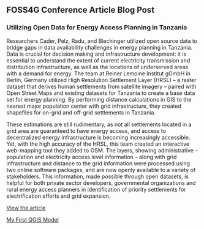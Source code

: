 ## FOSS4G Conference Article Blog Post
### Utilizing Open Data for Energy Access Planning in Tanzania

Researchers Cader, Pelz, Radu, and Blechinger utilized open source data to bridge gaps in data availability challenges in energy planning in Tanzania. Data is crucial for decision making and infrastructure development: it is essential to understand the extent of current electricity transmission and distribution infrastructure, as well as the locations of underserved areas with a demand for energy. The team at Reiner Lemoine Institut gGmbH in Berlin, Germany utilized High Resolution Settlement Layer (HRSL) – a raster dataset that derives human settlements from satellite imagery – paired with Open Street Maps and existing datasets for Tanzania to create a base data set for energy planning. By performing distance calculations in GIS to the nearest major population center with grid infrastructure, they created shapefiles for on-grid and off-grid settlements in Tanzania. 


These estimations are still rudimentary, as not all settlements located in a grid area are guaranteed to have energy access, and access to decentralized energy infrastructure is becoming increasingly accessible. Yet, with the high accuracy of the HRSL, this team created an interactive web-mapping tool they added to OSM. The layers, showing administrative – population and electricity access level information – along with grid infrastructure and distance to the grid information were processed using two online software packages, and are now openly available to a variety of stakeholders. This information, made possible through open datasets, is helpful for both private sector developers, governmental organizations and rural energy access planners in identification of priority settlements for electrification efforts and grid expansion. 

[View the article](https://www.int-arch-photogramm-remote-sens-spatial-inf-sci.net/XLII-4-W8/23/2018/isprs-archives-XLII-4-W8-23-2018.pdf)


[My First QGIS Model](qgisModelDirDis.md)

